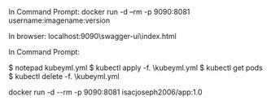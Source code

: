 In Command Prompt: docker run -d –rm -p 9090:8081 username:imagename:version 

In browser: localhost:9090\swagger-ui\index.html

In Command Prompt:

$ notepad kubeyml.yml
$ kubectl apply -f. \kubeyml.yml
$ kubectl get pods
$ kubectl delete -f. \kubeyml.yml





 docker run -d --rm -p 9090:8081 isacjoseph2006/app:1.0